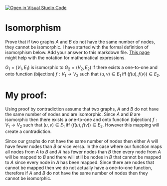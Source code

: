 [![Open in Visual Studio Code](https://classroom.github.com/assets/open-in-vscode-718a45dd9cf7e7f842a935f5ebbe5719a5e09af4491e668f4dbf3b35d5cca122.svg)](https://classroom.github.com/online_ide?assignment_repo_id=12782892&assignment_repo_type=AssignmentRepo)
# Isomorphism

Prove that if two graphs $A$ and $B$ do not have the same number of nodes, they
cannot be isomorphic. I have started with the formal definition of isomorphism
below. Add your answer to this markdown file. [This
page](https://docs.github.com/en/get-started/writing-on-github/working-with-advanced-formatting/writing-mathematical-expressions)
might help with the notation for mathematical expressions.

$G_1=(V_1 , E_1)$ is isomorphic to $G_2 = (V_2, E_2)$ if there exists a
one-to-one and onto function (bijection) $f: V_1 \rightarrow V_2$ such that $(u,v)
\in E_1$ iff $(f(u),f(v)) \in E_2$.

# My proof:

Using proof by contradiction assume that two graphs, $A$ and $B$ do not have the same 
number of nodes and are isomorphic. Since $A$ and $B$ are isomorphic then there exists
a one-to-one and onto function (bijection) $f: V_1 \rightarrow V_2$ such that $(u,v)
\in E_1$ iff $(f(u),f(v)) \in E_2$. However this mapping will create a contradiction. 

Since our graphs do not have the same number of nodes then either $A$ will have fewer
nodes than $B$ or vice versa. In the case where our function maps all nodes from $A$ to
$B$ and $A$ has fewer nodes than $B$ then every node from $A$ will be mapped to $B$ and 
there will still be nodes in $B$ that cannot be mapped to $A$ since every node in $A$
has been mapped. Since there are nodes that cannot be mapped then we do not actually
have a one-to-one function, therefore if $A$ and $B$ do not have the same number of 
nodes then they cannot be isomorphic.
